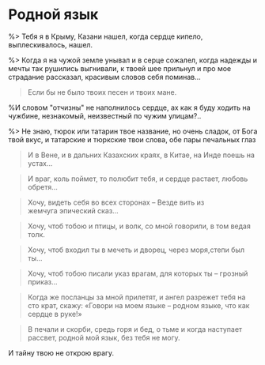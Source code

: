 # Родной язык 

%> Тебя я в Крыму, Казани нашел, когда сердце кипело, выплескивалось, нашел.

%> Когда я на чужой земле унывал и в серце сожалел, когда надежды и мечты так рушились выгнивали, к твоей шее прильнул и про мое страдание рассказал, красивым словов себя поминав…

> Если бы не было твоих песен и твоих мане.

%И словом "отчизны" не наполнилось сердце, ах как я буду ходить на чужбине, незнакомый, неизвестный по чужим улицам?..

%> Не знаю, тюрок или татарин твое название, но очень сладок, от Бога твой вкус, и татарские и тюркские твои слова, обе пары печальных глаз

> И в Вене, и в дальних Казахских краях, в Китае, на Инде поешь на устах…

> И враг, коль поймет, то полюбит тебя, и сердце растает, любовь обретя…

> Хочу, видеть себя во всех сторонах –
Везде вить из жемчуга эпический сказ…

> Хочу, чтоб тобою и птицы, и волк, со мной говорили, в том ведая толк.

> Хочу, чтоб входил ты в мечеть и дворец, через моря,степи был ты...

> Хочу, чтоб тобою писали указ врагам, для которых ты – грозный приказ…

> Когда же посланцы за мной прилетят, и ангел разрежет тебя на сто крат, скажу: «Говори на моем языке – родном языке, что как сердце в руке!»

> В печали и скорби, средь горя и бед, о тьме и когда наступает рассвет, родной мой язык, без тебя не могу.

И тайну твою не открою врагу.

